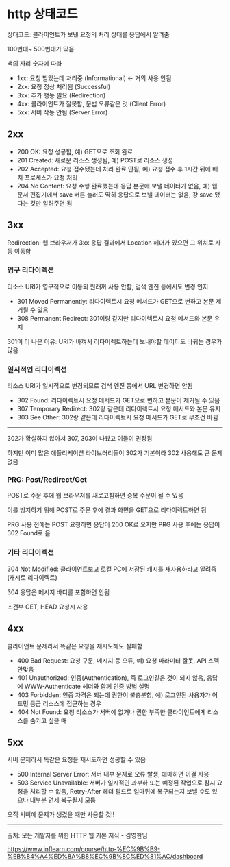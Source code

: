 # http 상태코드
상태코드: 클라이언트가 보낸 요청의 처리 상태를 응답에서 알려줌

100번대~ 500번대가 있음

백의 자리 숫자에 따라

- 1xx: 요청 받았는데 처리중 (Informational) ← 거의 사용 안됨
- 2xx: 요청 정상 처리됨 (Successful)
- 3xx: 추가 행동 필요 (Redirection)
- 4xx: 클라이언트가 잘못함, 문법 오류같은 것 (Client Error)
- 5xx: 서버 작동 안됨 (Server Error)

## 2xx

- 200 OK: 요청 성공함, 예) GET으로 조회 완료
- 201 Created: 새로운 리소스 생성됨, 예) POST로 리소스 생성
- 202 Accepted: 요청 접수됐는데 처리 완료 안됨, 예) 요청 접수 후 1시간 뒤에 배치 프로세스가 요청 처리
- 204 No Content: 요청 수행 완료했는데 응답 본문에 보낼 데이터가 없음, 예) 웹 문서 편집기에서 save 버튼 눌러도 딱히 응답으로 보낼 데이터는 없음, 걍 save 됐다는 것만 알려주면 됨

## 3xx

Redirection: 웹 브라우저가 3xx 응답 결과에서 Location 헤더가 있으면 그 위치로 자동 이동함

### 영구 리다이렉션

리소스 URI가 영구적으로 이동되 원래꺼 사용 안함, 검색 엔진 등에서도 변경 인지

- 301 Moved Permanently: 리다이렉트시 요청 메서드가 GET으로 변하고 본문 제거될 수 있음
- 308 Permanent Redirect: 301이랑 같지만 리다이렉트시 요청 메서드와 본문 유지

301이 더 나은 이유: URI가 바껴서 리다이렉트하는데 보내야할 데이터도 바뀌는 경우가 많음
### 일시적인 리다이렉션

리소스 URI가 일시적으로 변경되므로 검색 엔진 등에서 URL 변경하면 안됨

- 302 Found: 리다이렉트시 요청 메서드가 GET으로 변하고 본문이 제거될 수 있음
- 307 Temporary Redirect: 302랑 같은데 리다이렉트시 요청 메서드와 본문 유지
- 303 See Other: 302랑 같은데 리다이렉트시 요청 메서드가 GET로 무조건 바뀜

---

302가 확실하지 않아서 307, 303이 나왔고 이들이 권장됨

하지만 이미 많은 애플리케이션 라이브러리들이 302가 기본이라 302 사용해도 큰 문제 없음

### PRG: Post/Redirect/Get

POST로 주문 후에 웹 브라우저를 새로고침하면 중복 주문이 될 수 있음

이를 방지하기 위해 POST로 주문 후에 결과 화면을 GET으로 리다이렉트하면 됨

PRG 사용 전에는 POST 요청하면 응답이 200 OK로 오지만 PRG 사용 후에는 응답이 302 Found로 옴

### 기타 리다이렉션

304 Not Modified: 클라이언트보고 로컬 PC에 저장된 캐시를 재사용하라고 알려줌(캐시로 리다이렉트)

304 응답은 메시지 바디를 포함하면 안됨

조건부 GET, HEAD 요청시 사용

## 4xx

클라이언트 문제라서 똑같은 요청을 재시도해도 실패함

- 400 Bad Request: 요청 구문, 메시지 등 오류, 예) 요청 파라미터 잘못, API 스펙 안맞음
- 401 Unauthorized: 인증(Authentication), 즉 로그인같은 것이 되지 않음, 응답에 WWW-Authenticate 헤더와 함께 인증 방법 설명
- 403 Forbidden: 인증 자격은 되는데 권한이 불충분함, 예) 로그인된 사용자가 어드민 등급 리소스에 접근하는 경우
- 404 Not Found: 요청 리소스가 서버에 없거나 권한 부족한 클라이언트에게 리소스를 숨기고 싶을 때

## 5xx

서버 문제라서 똑같은 요청을 재시도하면 성공할 수 있음

- 500 Internal Server Error: 서버 내부 문제로 오류 발생, 애매하면 이걸 사용
- 503 Service Unavailable: 서버가 일시적인 과부하 또는 예정된 작업으로 잠시 요청을 처리할 수 없음, Retry-After 헤더 필드로 얼마뒤에 복구되는지 보낼 수도 있으나 대부분 언제 복구될지 모름

오직 서버에 문제가 생겼을 때만 사용할 것!!

---
출처: 모든 개발자를 위한 HTTP 웹 기본 지식 - 김영한님

https://www.inflearn.com/course/http-%EC%9B%B9-%EB%84%A4%ED%8A%B8%EC%9B%8C%ED%81%AC/dashboard
